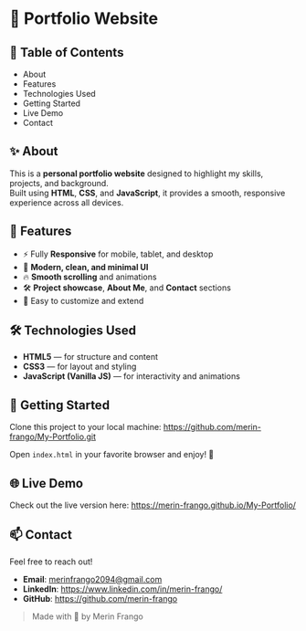 # 🚀 Portfolio Website

## 📑 Table of Contents
- About
- Features
- Technologies Used
- Getting Started
- Live Demo
- Contact

## ✨ About
This is a **personal portfolio website** designed to highlight my skills, projects, and background.  
Built using **HTML**, **CSS**, and **JavaScript**, it provides a smooth, responsive experience across all devices.

## 🚀 Features
- ⚡ Fully **Responsive** for mobile, tablet, and desktop
- 🎨 **Modern, clean, and minimal UI**
- 🔥 **Smooth scrolling** and animations
- 🛠️ **Project showcase**, **About Me**, and **Contact** sections
- 💬 Easy to customize and extend

## 🛠 Technologies Used
- **HTML5** — for structure and content
- **CSS3** — for layout and styling
- **JavaScript (Vanilla JS)** — for interactivity and animations

## 🏁 Getting Started

Clone this project to your local machine:
https://github.com/merin-frango/My-Portfolio.git

Open `index.html` in your favorite browser and enjoy! 🎉

## 🌐 Live Demo
Check out the live version here: https://merin-frango.github.io/My-Portfolio/

## 📫 Contact
Feel free to reach out!

- **Email**: merinfrango2094@gmail.com
- **LinkedIn**: https://www.linkedin.com/in/merin-frango/
- **GitHub**: https://github.com/merin-frango

> Made with 💙 by Merin Frango
